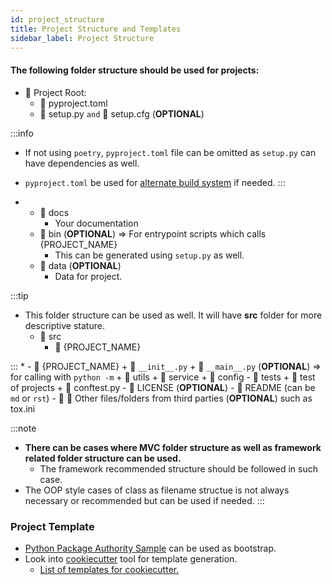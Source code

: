```yaml
---
id: project_structure
title: Project Structure and Templates
sidebar_label: Project Structure
---
```


#### The following folder structure should be used for projects:


* :file_folder: Project Root:
    - :memo: pyproject.toml
    - :memo: setup.py `and` :memo: setup.cfg (**OPTIONAL**)

:::info
* If not using `poetry`, `pyproject.toml` file can be omitted as `setup.py` can have dependencies as well.
* `pyproject.toml` be used for [alternate build system](https://www.python.org/dev/peps/pep-0518/) if needed.
:::

*
    - :file_folder: docs
        * Your documentation
    - :file_folder: bin (**OPTIONAL**) => For entrypoint scripts which calls {PROJECT_NAME}
        + This can be generated using `setup.py` as well.
    - :file_folder: data (**OPTIONAL**)
        * Data for project.
        
:::tip
* This folder structure can be used as well. It will have **src** folder for more descriptive stature. 
    + :file_folder: src
        - :file_folder: {PROJECT_NAME}

:::
*
    - :file_folder: {PROJECT_NAME}
        + :memo: `__init__.py`
        + :memo: `__main__.py` (**OPTIONAL**) => for calling with `python -m`
        + :file_folder: utils
        + :file_folder: service
        + :file_folder: config
    - :file_folder: tests
        + :file_folder: test of projects
        + :memo: conftest.py
    - :memo: LICENSE (**OPTIONAL**)
    - :memo: README (can be `md` or `rst`)
    - :file_folder: :memo: Other files/folders from third parties (**OPTIONAL**) such as tox.ini

:::note
+ **There can be cases where MVC folder structure as well as framework related folder structure can be used.** 
    - The framework recommended structure should be followed in such case.
+ The OOP style cases of class as filename structue is not always necessary or recommended but can be used if needed.
:::


### Project Template 
* [Python Package Authority Sample](https://github.com/pypa/sampleproject) can be used as bootstrap.
* Look into [cookiecutter](https://cookiecutter.readthedocs.io/en/1.7.2/) tool for template generation.
    - [List of templates for cookiecutter.](http://cookiecutter-templates.sebastianruml.name/)
